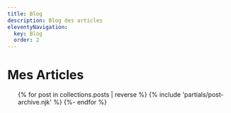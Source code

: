 ```yaml
---
title: Blog
description: Blog des articles
eleventyNavigation:
  key: Blog
  order: 2
---
```


<h1>Mes Articles</h1>
<ul role="list" class="article__list">
    {% for post in collections.posts | reverse %}
        {% include 'partials/post-archive.njk' %}
    {%- endfor %}
</ul>

